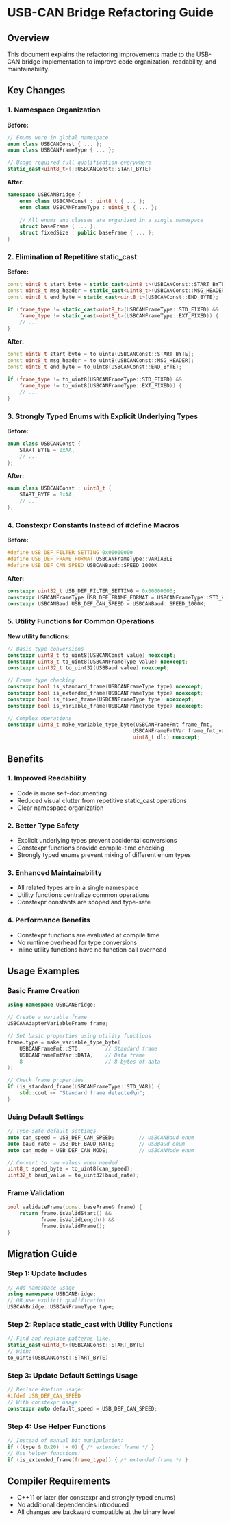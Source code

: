 # USB-CAN Bridge Refactoring Guide

## Overview

This document explains the refactoring improvements made to the USB-CAN bridge implementation to improve code organization, readability, and maintainability.

## Key Changes

### 1. Namespace Organization

**Before:**
```cpp
// Enums were in global namespace
enum class USBCANConst { ... };
enum class USBCANFrameType { ... };

// Usage required full qualification everywhere
static_cast<uint8_t>(::USBCANConst::START_BYTE)
```

**After:**
```cpp
namespace USBCANBridge {
    enum class USBCANConst : uint8_t { ... };
    enum class USBCANFrameType : uint8_t { ... };
    
    // All enums and classes are organized in a single namespace
    struct baseFrame { ... };
    struct fixedSize : public baseFrame { ... };
}
```

### 2. Elimination of Repetitive static_cast

**Before:**
```cpp
const uint8_t start_byte = static_cast<uint8_t>(USBCANConst::START_BYTE);
const uint8_t msg_header = static_cast<uint8_t>(USBCANConst::MSG_HEADER);
const uint8_t end_byte = static_cast<uint8_t>(USBCANConst::END_BYTE);

if (frame_type != static_cast<uint8_t>(USBCANFrameType::STD_FIXED) &&
    frame_type != static_cast<uint8_t>(USBCANFrameType::EXT_FIXED)) {
    // ...
}
```

**After:**
```cpp
const uint8_t start_byte = to_uint8(USBCANConst::START_BYTE);
const uint8_t msg_header = to_uint8(USBCANConst::MSG_HEADER);
const uint8_t end_byte = to_uint8(USBCANConst::END_BYTE);

if (frame_type != to_uint8(USBCANFrameType::STD_FIXED) &&
    frame_type != to_uint8(USBCANFrameType::EXT_FIXED)) {
    // ...
}
```

### 3. Strongly Typed Enums with Explicit Underlying Types

**Before:**
```cpp
enum class USBCANConst {
    START_BYTE = 0xAA,
    // ...
};
```

**After:**
```cpp
enum class USBCANConst : uint8_t {
    START_BYTE = 0xAA,
    // ...
};
```

### 4. Constexpr Constants Instead of #define Macros

**Before:**
```cpp
#define USB_DEF_FILTER_SETTING 0x00000000
#define USB_DEF_FRAME_FORMAT USBCANFrameType::VARIABLE
#define USB_DEF_CAN_SPEED USBCANBaud::SPEED_1000K
```

**After:**
```cpp
constexpr uint32_t USB_DEF_FILTER_SETTING = 0x00000000;
constexpr USBCANFrameType USB_DEF_FRAME_FORMAT = USBCANFrameType::STD_VAR;
constexpr USBCANBaud USB_DEF_CAN_SPEED = USBCANBaud::SPEED_1000K;
```

### 5. Utility Functions for Common Operations

**New utility functions:**
```cpp
// Basic type conversions
constexpr uint8_t to_uint8(USBCANConst value) noexcept;
constexpr uint8_t to_uint8(USBCANFrameType value) noexcept;
constexpr uint32_t to_uint32(USBBaud value) noexcept;

// Frame type checking
constexpr bool is_standard_frame(USBCANFrameType type) noexcept;
constexpr bool is_extended_frame(USBCANFrameType type) noexcept;
constexpr bool is_fixed_frame(USBCANFrameType type) noexcept;
constexpr bool is_variable_frame(USBCANFrameType type) noexcept;

// Complex operations
constexpr uint8_t make_variable_type_byte(USBCANFrameFmt frame_fmt, 
                                         USBCANFrameFmtVar frame_fmt_var, 
                                         uint8_t dlc) noexcept;
```

## Benefits

### 1. Improved Readability
- Code is more self-documenting
- Reduced visual clutter from repetitive static_cast operations
- Clear namespace organization

### 2. Better Type Safety
- Explicit underlying types prevent accidental conversions
- Constexpr functions provide compile-time checking
- Strongly typed enums prevent mixing of different enum types

### 3. Enhanced Maintainability
- All related types are in a single namespace
- Utility functions centralize common operations
- Constexpr constants are scoped and type-safe

### 4. Performance Benefits
- Constexpr functions are evaluated at compile time
- No runtime overhead for type conversions
- Inline utility functions have no function call overhead

## Usage Examples

### Basic Frame Creation
```cpp
using namespace USBCANBridge;

// Create a variable frame
USBCANAdapterVariableFrame frame;

// Set basic properties using utility functions
frame.type = make_variable_type_byte(
    USBCANFrameFmt::STD,        // Standard frame
    USBCANFrameFmtVar::DATA,    // Data frame
    8                           // 8 bytes of data
);

// Check frame properties
if (is_standard_frame(USBCANFrameType::STD_VAR)) {
    std::cout << "Standard frame detected\n";
}
```

### Using Default Settings
```cpp
// Type-safe default settings
auto can_speed = USB_DEF_CAN_SPEED;        // USBCANBaud enum
auto baud_rate = USB_DEF_BAUD_RATE;        // USBBaud enum
auto can_mode = USB_DEF_CAN_MODE;          // USBCANMode enum

// Convert to raw values when needed
uint8_t speed_byte = to_uint8(can_speed);
uint32_t baud_value = to_uint32(baud_rate);
```

### Frame Validation
```cpp
bool validateFrame(const baseFrame& frame) {
    return frame.isValidStart() && 
           frame.isValidLength() && 
           frame.isValidFrame();
}
```

## Migration Guide

### Step 1: Update Includes
```cpp
// Add namespace usage
using namespace USBCANBridge;
// OR use explicit qualification
USBCANBridge::USBCANFrameType type;
```

### Step 2: Replace static_cast with Utility Functions
```cpp
// Find and replace patterns like:
static_cast<uint8_t>(USBCANConst::START_BYTE)
// With:
to_uint8(USBCANConst::START_BYTE)
```

### Step 3: Update Default Settings Usage
```cpp
// Replace #define usage:
#ifdef USB_DEF_CAN_SPEED
// With constexpr usage:
constexpr auto default_speed = USB_DEF_CAN_SPEED;
```

### Step 4: Use Helper Functions
```cpp
// Instead of manual bit manipulation:
if ((type & 0x20) != 0) { /* extended frame */ }
// Use helper functions:
if (is_extended_frame(frame_type)) { /* extended frame */ }
```

## Compiler Requirements

- C++11 or later (for constexpr and strongly typed enums)
- No additional dependencies introduced
- All changes are backward compatible at the binary level
